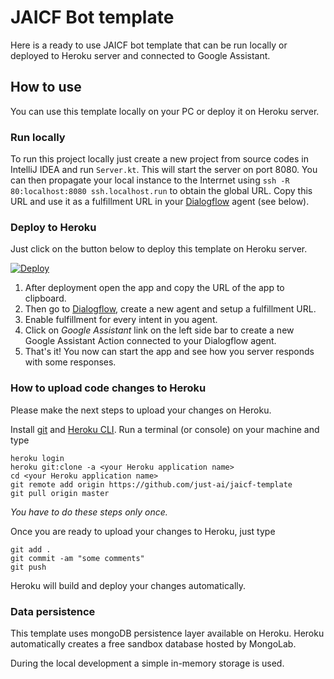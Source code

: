 # JAICF Bot template

Here is a ready to use JAICF bot template that can be run locally or deployed to Heroku server and connected to Google Assistant.

## How to use

You can use this template locally on your PC or deploy it on Heroku server.

### Run locally

To run this project locally just create a new project from source codes in IntelliJ IDEA and run `Server.kt`.
This will start the server on port 8080. You can then propagate your local instance to the Interrnet using `ssh -R 80:localhost:8080 ssh.localhost.run` to obtain the global URL. Copy this URL and use it as a fulfillment URL in your [Dialogflow](https://dialogflow.com) agent (see below).

### Deploy to Heroku

Just click on the button below to deploy this template on Heroku server.

[![Deploy](https://www.herokucdn.com/deploy/button.svg)](https://heroku.com/deploy)

1. After deployment open the app and copy the URL of the app to clipboard.
2. Then go to [Dialogflow](https://dialogflow.com), create a new agent and setup a fulfillment URL.
3. Enable fulfillment for every intent in you agent.
4. Click on _Google Assistant_ link on the left side bar to create a new Google Assistant Action connected to your Dialogflow agent.
5. That's it! You now can start the app and see how you server responds with some responses.

### How to upload code changes to Heroku

Please make the next steps to upload your changes on Heroku.

Install [git](https://git-scm.com/downloads) and [Heroku CLI](https://devcenter.heroku.com/articles/heroku-cli#download-and-install).
Run a terminal (or console) on your machine and type

```
heroku login
heroku git:clone -a <your Heroku application name>
cd <your Heroku application name>
git remote add origin https://github.com/just-ai/jaicf-template
git pull origin master
```

_You have to do these steps only once._

Once you are ready to upload your changes to Heroku, just type

```
git add .
git commit -am "some comments"
git push
```

Heroku will build and deploy your changes automatically.

### Data persistence

This template uses mongoDB persistence layer available on Heroku.
Heroku automatically creates a free sandbox database hosted by MongoLab.

During the local development a simple in-memory storage is used.